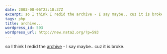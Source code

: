```yaml
---
date: 2003-08-06T23:18:37Z
excerpt: so I think I redid the archive - I say maybe.. cuz it is broke.
tags: php
title: archive...
wordpress_id: 593
wordpress_url: http://new.nata2.org/?p=593
---
```


so I think I redid the <a href="archive.php">archive</a> - I say maybe.. cuz it is broke.
